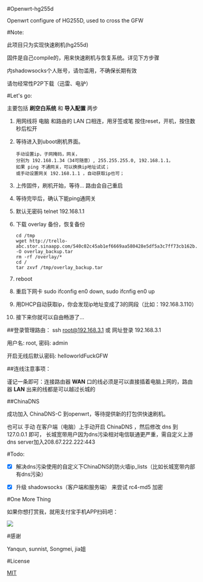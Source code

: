 #Openwrt-hg255d

Openwrt configure of HG255D, used to cross the GFW

#Note:

此项目只为实现快速刷机(hg255d)

固件是自己compile的，用来快速刷机与恢复系统。详见下方步骤

内shadowsocks个人账号，请勿滥用，不确保长期有效

请勿经常性P2P下载（迅雷、电驴）

#Let's go:

主要包括 **刷空白系统** 和 **导入配置** 两步

1.	用网线将 电脑 和路由的 LAN 口相连，用牙签或笔 按住reset，开机，按住数秒后松开
1.	等待进入到uboot刷机界面。

		手动设置ip，子网掩码，网关，
		分别为 192.168.1.34（34可随意）, 255.255.255.0, 192.168.1.1，
		如果 ping 不通网关，可以换换ip地址试试；
		或手动设置网关 192.168.1.1 ，自动获取ip也可；

2.	上传固件，刷机开始，等待... 路由会自己重启
3.	等待完毕后，确认下能ping通网关
4.	默认无密码 telnet 192.168.1.1
4.	下载 overlay 备份，恢复备份

		cd /tmp
		wget http://trello-abc.stor.sinaapp.com/540c02c45ab1ef6669aa580428e5df5a3c7ff73cb162b.tar -O overlay_backup.tar
		rm -rf /overlay/*
		cd /
		tar zxvf /tmp/overlay_backup.tar


5.	reboot
6.	重启下网卡 sudo ifconfig en0 down, sudo ifcnfig en0 up
7.	用DHCP自动获取ip，你会发现ip地址变成了3的网段（比如：192.168.3.110）
8.	接下来你就可以自由畅游了...


##登录管理路由：
ssh root@192.168.3.1 或 网址登录 192.168.3.1

用户名: root, 密码: admin

开启无线后默认密码: helloworldFuckGFW

##连线注意事项：

谨记一条即可：连接路由器 **WAN** 口的线必须是可以直接插着电脑上网的，路由器 **LAN** 出来的线都是可以越过长城的


##ChinaDNS

成功加入 ChinaDNS-C 到openwrt，等待提供新的打包供快速刷机。

也可以 手动 在客户端（电脑）上手动开启 ChinaDNS ，然后修改 dns 到 127.0.0.1 即可， 长城宽带用户因为dns污染相对电信联通更严重，需自定义上游dns server加入208.67.222.222:443


#Todo:

- [x]	解决dns污染使用的自定义下ChinaDNS的防火墙ip_lists（比如长城宽带内部有dns污染）

- [x]	升级 shadowsocks（客户端和服务端） 来尝试 rc4-md5 加密

#One More Thing

如果你想打赏我，就用支付宝手机APP扫码吧：

![](http://trello-abc.stor.sinaapp.com/5428d20acb7358186a4200c294039d80e21ca4e264a6e.jpg)

#感谢

Yanqun, sunnist, Songmei, jia姐

#License

[MIT](http://opensource.org/licenses/MIT)
